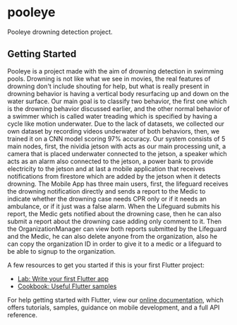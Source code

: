 # pooleye

Pooleye drowning detection project.

## Getting Started

Pooleye is a project made with the aim of drowning detection in swimming pools. Drowning is not like what we see in movies, the real features of drowning don't include shouting for help, but what is really present in drowning behavior is having a vertical body resurfacing up and down on the water surface. Our main goal is to classify two behavior, the first one which is the drowning behavior discussed earlier, and the other normal behavior of a swimmer which is called water treading which is specified by having a cycle like motion underwater.
Due to the lack of datasets, we collected our own dataset by recording videos underwater of both behaviors, then, we trained it on a CNN model scoring 97% accuracy. Our system consists of 5 main nodes, first, the nividia jetson with acts as our main processing unit, a camera that is placed underwater connected to the jetson, a speaker which acts as an alarm also connected to the jetson, a power bank to provide electricity to the jetson and at last a mobile application that receives notifications from firestore which are added by the jetson when it detects drowning. The Mobile App has three main users, first, the lifeguard receives the drowning notification directly and sends a report to the Medic to indicate whether the drowning case needs CPR only or if it needs an ambulance, or if it just was a false alarm. When the Lifeguard submits his report, the Medic gets notified about the drowning case, then he can also submit a report about the drowning case adding only comment to it. Then the OrganizationManager can view both reports submitted by the Lifeguard and the Medic, he can also delete anyone from the organization, also he can copy the organization ID in order to give it to a medic or a lifeguard to be able to signup to the organization.

A few resources to get you started if this is your first Flutter project:

- [Lab: Write your first Flutter app](https://flutter.dev/docs/get-started/codelab)
- [Cookbook: Useful Flutter samples](https://flutter.dev/docs/cookbook)

For help getting started with Flutter, view our
[online documentation](https://flutter.dev/docs), which offers tutorials,
samples, guidance on mobile development, and a full API reference.
